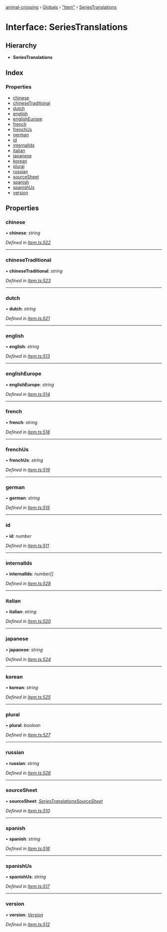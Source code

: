 [animal-crossing](../README.md) › [Globals](../globals.md) › ["Item"](../modules/_item_.md) › [SeriesTranslations](_item_.seriestranslations.md)

# Interface: SeriesTranslations

## Hierarchy

* **SeriesTranslations**

## Index

### Properties

* [chinese](_item_.seriestranslations.md#chinese)
* [chineseTraditional](_item_.seriestranslations.md#chinesetraditional)
* [dutch](_item_.seriestranslations.md#dutch)
* [english](_item_.seriestranslations.md#english)
* [englishEurope](_item_.seriestranslations.md#englisheurope)
* [french](_item_.seriestranslations.md#french)
* [frenchUs](_item_.seriestranslations.md#frenchus)
* [german](_item_.seriestranslations.md#german)
* [id](_item_.seriestranslations.md#id)
* [internalIds](_item_.seriestranslations.md#internalids)
* [italian](_item_.seriestranslations.md#italian)
* [japanese](_item_.seriestranslations.md#japanese)
* [korean](_item_.seriestranslations.md#korean)
* [plural](_item_.seriestranslations.md#plural)
* [russian](_item_.seriestranslations.md#russian)
* [sourceSheet](_item_.seriestranslations.md#sourcesheet)
* [spanish](_item_.seriestranslations.md#spanish)
* [spanishUs](_item_.seriestranslations.md#spanishus)
* [version](_item_.seriestranslations.md#version)

## Properties

###  chinese

• **chinese**: *string*

*Defined in [Item.ts:522](https://github.com/Norviah/animal-crossing/blob/e332c53/module/types/Item.ts#L522)*

___

###  chineseTraditional

• **chineseTraditional**: *string*

*Defined in [Item.ts:523](https://github.com/Norviah/animal-crossing/blob/e332c53/module/types/Item.ts#L523)*

___

###  dutch

• **dutch**: *string*

*Defined in [Item.ts:521](https://github.com/Norviah/animal-crossing/blob/e332c53/module/types/Item.ts#L521)*

___

###  english

• **english**: *string*

*Defined in [Item.ts:513](https://github.com/Norviah/animal-crossing/blob/e332c53/module/types/Item.ts#L513)*

___

###  englishEurope

• **englishEurope**: *string*

*Defined in [Item.ts:514](https://github.com/Norviah/animal-crossing/blob/e332c53/module/types/Item.ts#L514)*

___

###  french

• **french**: *string*

*Defined in [Item.ts:518](https://github.com/Norviah/animal-crossing/blob/e332c53/module/types/Item.ts#L518)*

___

###  frenchUs

• **frenchUs**: *string*

*Defined in [Item.ts:519](https://github.com/Norviah/animal-crossing/blob/e332c53/module/types/Item.ts#L519)*

___

###  german

• **german**: *string*

*Defined in [Item.ts:515](https://github.com/Norviah/animal-crossing/blob/e332c53/module/types/Item.ts#L515)*

___

###  id

• **id**: *number*

*Defined in [Item.ts:511](https://github.com/Norviah/animal-crossing/blob/e332c53/module/types/Item.ts#L511)*

___

###  internalIds

• **internalIds**: *number[]*

*Defined in [Item.ts:528](https://github.com/Norviah/animal-crossing/blob/e332c53/module/types/Item.ts#L528)*

___

###  italian

• **italian**: *string*

*Defined in [Item.ts:520](https://github.com/Norviah/animal-crossing/blob/e332c53/module/types/Item.ts#L520)*

___

###  japanese

• **japanese**: *string*

*Defined in [Item.ts:524](https://github.com/Norviah/animal-crossing/blob/e332c53/module/types/Item.ts#L524)*

___

###  korean

• **korean**: *string*

*Defined in [Item.ts:525](https://github.com/Norviah/animal-crossing/blob/e332c53/module/types/Item.ts#L525)*

___

###  plural

• **plural**: *boolean*

*Defined in [Item.ts:527](https://github.com/Norviah/animal-crossing/blob/e332c53/module/types/Item.ts#L527)*

___

###  russian

• **russian**: *string*

*Defined in [Item.ts:526](https://github.com/Norviah/animal-crossing/blob/e332c53/module/types/Item.ts#L526)*

___

###  sourceSheet

• **sourceSheet**: *[SeriesTranslationsSourceSheet](../enums/_item_.seriestranslationssourcesheet.md)*

*Defined in [Item.ts:510](https://github.com/Norviah/animal-crossing/blob/e332c53/module/types/Item.ts#L510)*

___

###  spanish

• **spanish**: *string*

*Defined in [Item.ts:516](https://github.com/Norviah/animal-crossing/blob/e332c53/module/types/Item.ts#L516)*

___

###  spanishUs

• **spanishUs**: *string*

*Defined in [Item.ts:517](https://github.com/Norviah/animal-crossing/blob/e332c53/module/types/Item.ts#L517)*

___

###  version

• **version**: *[Version](../enums/_item_.version.md)*

*Defined in [Item.ts:512](https://github.com/Norviah/animal-crossing/blob/e332c53/module/types/Item.ts#L512)*
